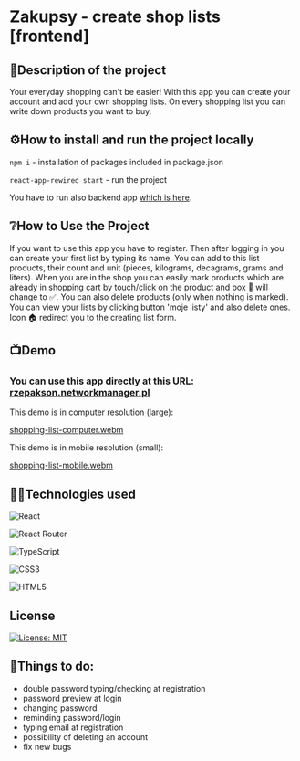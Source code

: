 
# Zakupsy - create shop lists [frontend]


## 📝Description of the project 

Your everyday shopping can't be easier!
With this app you can create your account and add your own shopping lists. On every shopping list you can write down products you want to buy.


## ⚙️How to install and run the project locally

`npm i` - installation of packages included in package.json

`react-app-rewired start` - run the project

You have to run also backend app [which is here](https://github.com/Rzepakson/ShoppingListBack).
## ❔How to Use the Project

If you want to use this app you have to register. Then after logging in you can create your first list by typing its name. You can add to this list products, their count and unit (pieces, kilograms, decagrams, grams and liters). When you are in the shop you can easily mark products which are already in shopping cart by touch/click on the product and box 🔲 will change to ✅. You can also delete products (only when nothing is marked). You can view your lists by clicking button 'moje listy' and also delete ones. Icon 🏠 redirect you to the creating list form.
## 📺Demo

### You can use this app directly at this URL: [rzepakson.networkmanager.pl](rzepakson.networkmanager.pl)



This demo is in computer resolution (large):


[shopping-list-computer.webm](https://user-images.githubusercontent.com/115928023/229292022-102047d8-f248-475c-9f6b-ccd456ce95ae.webm)



This demo is in mobile resolution (small):


[shopping-list-mobile.webm](https://user-images.githubusercontent.com/115928023/229292037-fa1938a4-7582-49fd-8d0b-7c638093d32d.webm)

## 👨‍💻Technologies used

![React](https://img.shields.io/badge/react-%2320232a.svg?style=for-the-badge&logo=react&logoColor=%2361DAFB)

![React Router](https://img.shields.io/badge/React_Router-CA4245?style=for-the-badge&logo=react-router&logoColor=white)

![TypeScript](https://img.shields.io/badge/typescript-%23007ACC.svg?style=for-the-badge&logo=typescript&logoColor=white)

![CSS3](https://img.shields.io/badge/css3-%231572B6.svg?style=for-the-badge&logo=css3&logoColor=white)

![HTML5](https://img.shields.io/badge/html5-%23E34F26.svg?style=for-the-badge&logo=html5&logoColor=white)
## License
[![License: MIT](https://img.shields.io/badge/License-MIT-yellow.svg)](https://opensource.org/licenses/MIT)

## 💪Things to do:
- double password typing/checking at registration
- password preview at login
- changing password
- reminding password/login
- typing email at registration
- possibility of deleting an account
- fix new bugs
